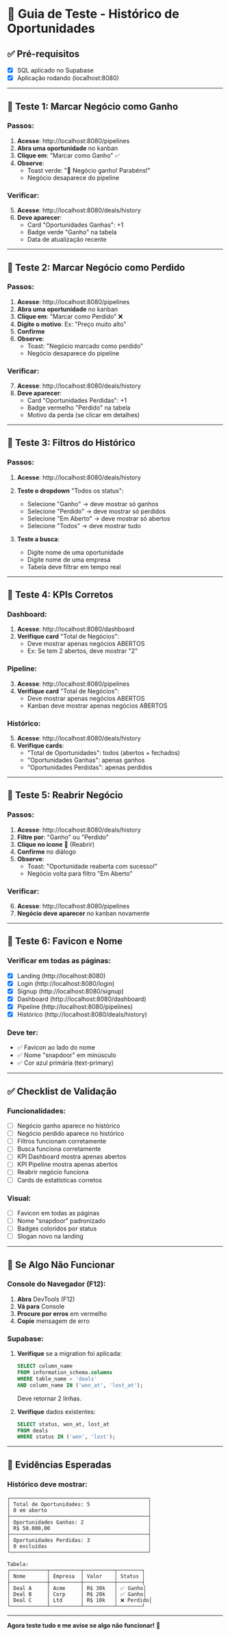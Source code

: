 # 🧪 Guia de Teste - Histórico de Oportunidades

## ✅ Pré-requisitos
- [x] SQL aplicado no Supabase
- [x] Aplicação rodando (localhost:8080)

---

## 🔬 Teste 1: Marcar Negócio como Ganho

### Passos:
1. **Acesse**: http://localhost:8080/pipelines
2. **Abra uma oportunidade** no kanban
3. **Clique em**: "Marcar como Ganho" ✅
4. **Observe**:
   - Toast verde: "🎉 Negócio ganho! Parabéns!"
   - Negócio desaparece do pipeline

### Verificar:
5. **Acesse**: http://localhost:8080/deals/history
6. **Deve aparecer**:
   - Card "Oportunidades Ganhas": +1
   - Badge verde "Ganho" na tabela
   - Data de atualização recente

---

## 🔬 Teste 2: Marcar Negócio como Perdido

### Passos:
1. **Acesse**: http://localhost:8080/pipelines
2. **Abra uma oportunidade** no kanban
3. **Clique em**: "Marcar como Perdido" ❌
4. **Digite o motivo**: Ex: "Preço muito alto"
5. **Confirme**
6. **Observe**:
   - Toast: "Negócio marcado como perdido"
   - Negócio desaparece do pipeline

### Verificar:
7. **Acesse**: http://localhost:8080/deals/history
8. **Deve aparecer**:
   - Card "Oportunidades Perdidas": +1
   - Badge vermelho "Perdido" na tabela
   - Motivo da perda (se clicar em detalhes)

---

## 🔬 Teste 3: Filtros do Histórico

### Passos:
1. **Acesse**: http://localhost:8080/deals/history
2. **Teste o dropdown** "Todos os status":
   - Selecione "Ganho" → deve mostrar só ganhos
   - Selecione "Perdido" → deve mostrar só perdidos
   - Selecione "Em Aberto" → deve mostrar só abertos
   - Selecione "Todos" → deve mostrar tudo

3. **Teste a busca**:
   - Digite nome de uma oportunidade
   - Digite nome de uma empresa
   - Tabela deve filtrar em tempo real

---

## 🔬 Teste 4: KPIs Corretos

### Dashboard:
1. **Acesse**: http://localhost:8080/dashboard
2. **Verifique card** "Total de Negócios":
   - Deve mostrar apenas negócios ABERTOS
   - Ex: Se tem 2 abertos, deve mostrar "2"

### Pipeline:
3. **Acesse**: http://localhost:8080/pipelines
4. **Verifique card** "Total de Negócios":
   - Deve mostrar apenas negócios ABERTOS
   - Kanban deve mostrar apenas negócios ABERTOS

### Histórico:
5. **Acesse**: http://localhost:8080/deals/history
6. **Verifique cards**:
   - "Total de Oportunidades": todos (abertos + fechados)
   - "Oportunidades Ganhas": apenas ganhos
   - "Oportunidades Perdidas": apenas perdidos

---

## 🔬 Teste 5: Reabrir Negócio

### Passos:
1. **Acesse**: http://localhost:8080/deals/history
2. **Filtre por**: "Ganho" ou "Perdido"
3. **Clique no ícone** 🔄 (Reabrir)
4. **Confirme** no diálogo
5. **Observe**:
   - Toast: "Oportunidade reaberta com sucesso!"
   - Negócio volta para filtro "Em Aberto"

### Verificar:
6. **Acesse**: http://localhost:8080/pipelines
7. **Negócio deve aparecer** no kanban novamente

---

## 🔬 Teste 6: Favicon e Nome

### Verificar em todas as páginas:
- [x] Landing (http://localhost:8080)
- [x] Login (http://localhost:8080/login)
- [x] Signup (http://localhost:8080/signup)
- [x] Dashboard (http://localhost:8080/dashboard)
- [x] Pipeline (http://localhost:8080/pipelines)
- [x] Histórico (http://localhost:8080/deals/history)

### Deve ter:
- ✅ Favicon ao lado do nome
- ✅ Nome "snapdoor" em minúsculo
- ✅ Cor azul primária (text-primary)

---

## ✅ Checklist de Validação

### Funcionalidades:
- [ ] Negócio ganho aparece no histórico
- [ ] Negócio perdido aparece no histórico
- [ ] Filtros funcionam corretamente
- [ ] Busca funciona corretamente
- [ ] KPI Dashboard mostra apenas abertos
- [ ] KPI Pipeline mostra apenas abertos
- [ ] Reabrir negócio funciona
- [ ] Cards de estatísticas corretos

### Visual:
- [ ] Favicon em todas as páginas
- [ ] Nome "snapdoor" padronizado
- [ ] Badges coloridos por status
- [ ] Slogan novo na landing

---

## 🐛 Se Algo Não Funcionar

### Console do Navegador (F12):
1. **Abra** DevTools (F12)
2. **Vá para** Console
3. **Procure por erros** em vermelho
4. **Copie** mensagem de erro

### Supabase:
1. **Verifique** se a migration foi aplicada:
   ```sql
   SELECT column_name 
   FROM information_schema.columns 
   WHERE table_name = 'deals' 
   AND column_name IN ('won_at', 'lost_at');
   ```
   Deve retornar 2 linhas.

2. **Verifique** dados existentes:
   ```sql
   SELECT status, won_at, lost_at 
   FROM deals 
   WHERE status IN ('won', 'lost');
   ```

---

## 📸 Evidências Esperadas

### Histórico deve mostrar:
```
┌─────────────────────────────────────────────┐
│ Total de Oportunidades: 5                   │
│ 0 em aberto                                 │
├─────────────────────────────────────────────┤
│ Oportunidades Ganhas: 2                     │
│ R$ 50.000,00                                │
├─────────────────────────────────────────────┤
│ Oportunidades Perdidas: 3                   │
│ 0 excluídas                                 │
└─────────────────────────────────────────────┘

Tabela:
┌────────────┬──────────┬──────────┬────────┐
│ Nome       │ Empresa  │ Valor    │ Status │
├────────────┼──────────┼──────────┼────────┤
│ Deal A     │ Acme     │ R$ 30k   │ ✅ Ganho│
│ Deal B     │ Corp     │ R$ 20k   │ ✅ Ganho│
│ Deal C     │ Ltd      │ R$ 10k   │ ❌ Perdido│
└────────────┴──────────┴──────────┴────────┘
```

---

**Agora teste tudo e me avise se algo não funcionar!** 🚀
